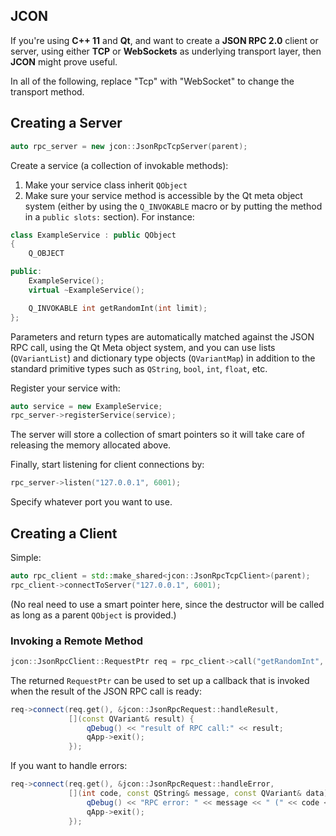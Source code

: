 ## JCON

If you're using **C++ 11** and **Qt**, and want to create a **JSON RPC 2.0**
client or server, using either **TCP** or **WebSockets** as underlying transport
layer, then **JCON** might prove useful.

In all of the following, replace "Tcp" with "WebSocket" to change the transport
method.


## Creating a Server

```c++
auto rpc_server = new jcon::JsonRpcTcpServer(parent);
```

Create a service (a collection of invokable methods):

1. Make your service class inherit `QObject`
2. Make sure your service method is accessible by the Qt meta object system
   (either by using the `Q_INVOKABLE` macro or by putting the method in a
   `public slots:` section). For instance:

```c++
class ExampleService : public QObject
{
    Q_OBJECT

public:
    ExampleService();
    virtual ~ExampleService();

    Q_INVOKABLE int getRandomInt(int limit);
};
```

Parameters and return types are automatically matched against the JSON RPC call,
using the Qt Meta object system, and you can use lists (`QVariantList`) and
dictionary type objects (`QVariantMap`) in addition to the standard primitive
types such as `QString`, `bool`, `int`, `float`, etc.

Register your service with:

```c++
auto service = new ExampleService;
rpc_server->registerService(service);
```

The server will store a collection of smart pointers so it will take care of
releasing the memory allocated above.

Finally, start listening for client connections by:

```c++
rpc_server->listen("127.0.0.1", 6001);
```

Specify whatever port you want to use.


## Creating a Client

Simple:

```c++
auto rpc_client = std::make_shared<jcon::JsonRpcTcpClient>(parent);
rpc_client->connectToServer("127.0.0.1", 6001);
```

(No real need to use a smart pointer here, since the destructor will be called
as long as a parent `QObject` is provided.)


### Invoking a Remote Method

```c++
jcon::JsonRpcClient::RequestPtr req = rpc_client->call("getRandomInt", 10);
```

The returned `RequestPtr` can be used to set up a callback that is invoked when
the result of the JSON RPC call is ready:

```c++
req->connect(req.get(), &jcon::JsonRpcRequest::handleResult,
             [](const QVariant& result) {
                 qDebug() << "result of RPC call:" << result;
                 qApp->exit();
             });
```

If you want to handle errors:

```c++
req->connect(req.get(), &jcon::JsonRpcRequest::handleError,
             [](int code, const QString& message, const QVariant& data) {
                 qDebug() << "RPC error: " << message << " (" << code << ")";
                 qApp->exit();
             });
```
